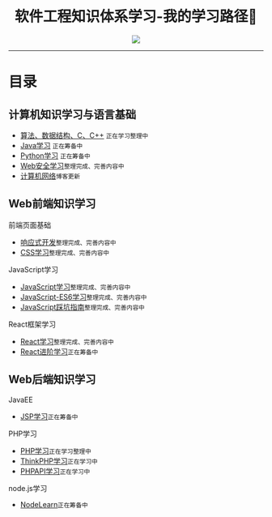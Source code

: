 <h1 align="center">软件工程知识体系学习-我的学习路径📖</h1>
<p align="center"><img src="https://timgsa.baidu.com/timg?image&quality=80&size=b10000_10000&sec=1506600618&di=64abdf7d1c5dbc8555f81e999c092279&src=http://www.hotshun.com/uploads/images/2013/04/20130429202559266.jpg" /></p>

---

# 目录
## 计算机知识学习与语言基础

* [算法、数据结构、C、C++](https://github.com/TYRMars/AlgorithmLearn) `正在学习整理中`
* [Java学习](https://github.com/TYRMars/JavaLearn) `正在筹备中`
* [Python学习](https://github.com/TYRMars/PythonLearn) `正在筹备中`
* [Web安全学习](https://github.com/TYRMars/WebSafeLearn)`整理完成、完善内容中`
* [计算机网络](http://www.kejiganhuo.tech)`博客更新`


## Web前端知识学习

前端页面基础

* [响应式开发](https://github.com/TYRMars/JSLearn-es6)`整理完成、完善内容中`
* [CSS学习](https://github.com/TYRMars/JSLearn-es6)`整理完成、完善内容中`

JavaScript学习

* [JavaScript学习](https://github.com/TYRMars/JSLearn)`整理完成、完善内容中`
* [JavaScript-ES6学习](https://github.com/TYRMars/JSLearn-ES6)`整理完成、完善内容中`
* [JavaScript踩坑指南](https://github.com/TYRMars/JavaScrip-StepPitGuide)`整理完成、完善内容中`

React框架学习

* [React学习](https://github.com/TYRMars/ReactLearn)`整理完成、完善内容中`
* [React进阶学习](https://github.com/TYRMars/ReactLearn-Advanced)`正在筹备中`

## Web后端知识学习

JavaEE

* [JSP学习](https://)`正在筹备中`

PHP学习

* [PHP学习](https://github.com/TYRMars/PHPLearn)`正在学习整理中`
* [ThinkPHP学习](https://github.com/zhangjianan1996/kejiganhuo-PHPSide)`正在学习中`
* [PHPAPI学习](https://github.com/TYRMars/PHP-API)`正在学习中`

node.js学习

* [NodeLearn](https://github.com/TYRMars/NodeLearn)`正在筹备中`
